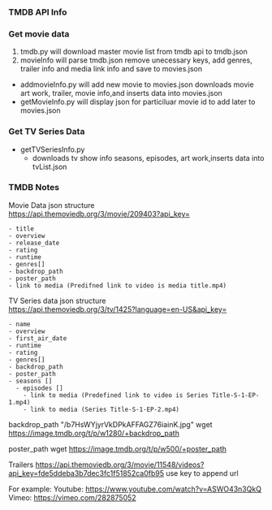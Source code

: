 ### TMDB API Info

### Get movie data
1. tmdb.py will download master movie list from tmdb api to tmdb.json
2. movieInfo will parse tmdb.json remove unecessary keys, add genres, trailer info and media link info and save to movies.json

* addmovieInfo.py will add new movie to movies.json
    downloads movie art work, trailer, movie info,and inserts data into movies.json
* getMovieInfo.py will display json for particiluar movie id to add later to movies.json

### Get TV Series Data
* getTVSeriesInfo.py
    * downloads tv show info seasons, episodes, art work,inserts data into tvList.json

### TMDB Notes
Movie Data json structure <br>
https://api.themoviedb.org/3/movie/209403?api_key= <br>

```
- title
- overview
- release_date
- rating
- runtime
- genres[]
- backdrop_path
- poster_path
- link to media (Predifned link to video is media title.mp4)
```
TV Series data json structure <br>
https://api.themoviedb.org/3/tv/1425?language=en-US&api_key= <br>

```
- name
- overview
- first_air_date
- runtime
- rating
- genres[]
- backdrop_path
- poster_path
- seasons []
  - episodes []
    - link to media (Predefined link to video is Series Title-S-1-EP-1.mp4)
    - link to media (Series Title-S-1-EP-2.mp4)
```

backdrop_path	"/b7HsWYjyrVkDPkAFFAGZ76iainK.jpg"
    wget https://image.tmdb.org/t/p/w1280/+backdrop_path

poster_path
    wget https://image.tmdb.org/t/p/w500/+poster_path

Trailers
https://api.themoviedb.org/3/movie/11548/videos?api_key=fde5ddeba3b7dec3fc1f51852ca0fb95
use key to append url

For example:
Youtube: https://www.youtube.com/watch?v=ASWO43n3QkQ
Vimeo: https://vimeo.com/282875052


